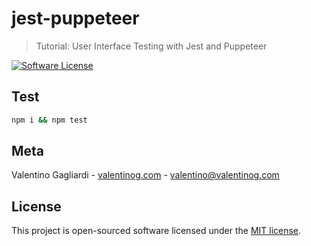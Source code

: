 # jest-puppeteer
> Tutorial: User Interface Testing with Jest and Puppeteer

[![Software License](https://img.shields.io/badge/license-MIT-brightgreen.svg?style=flat)](LICENSE)

## Test

```bash
npm i && npm test
```

## Meta

Valentino Gagliardi - [valentinog.com](https://www.valentinog.com) - valentino@valentinog.com

## License

This project is open-sourced software licensed under the [MIT license](http://opensource.org/licenses/MIT).
